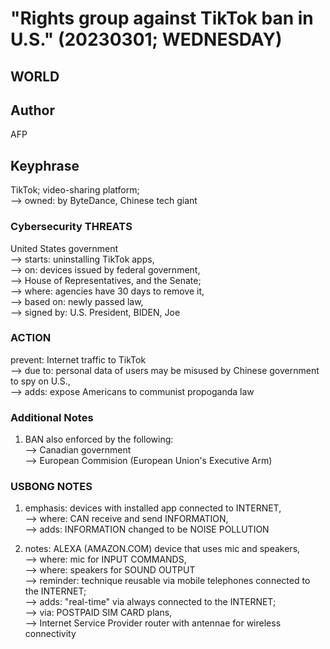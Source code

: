 # "Rights group against TikTok ban in U.S." (20230301; WEDNESDAY)

## WORLD

## Author

AFP

## Keyphrase

TikTok; video-sharing platform;<br/>
--> owned: by ByteDance, Chinese tech giant<br/>

### Cybersecurity THREATS

United States government<br/>
--> starts: uninstalling TikTok apps,<br/>
--> on: devices issued by federal government,<br/>
--> House of Representatives, and the Senate;<br/>
--> where: agencies have 30 days to remove it,<br/>
--> based on: newly passed law,<br/>
--> signed by: U.S. President, BIDEN, Joe<br/>

### ACTION

prevent: Internet traffic to TikTok<br/>
--> due to: personal data of users may be misused by Chinese government to spy on U.S.,<br/>
--> adds: expose Americans to communist propoganda 
law

### Additional Notes

1) BAN also enforced by the following:<br/>
--> Canadian government<br/>
--> European Commision (European Union's Executive Arm)

### USBONG NOTES

1) emphasis: devices with installed app connected to INTERNET,<br/>
--> where: CAN receive and send INFORMATION,<br/>
--> adds: INFORMATION changed to be NOISE POLLUTION

2) notes: ALEXA (AMAZON.COM) device that uses mic and speakers,<br/>
--> where: mic for INPUT COMMANDS,<br/>
--> where: speakers for SOUND OUTPUT<br/>
--> reminder: technique reusable via mobile telephones connected to the INTERNET;<br/>
--> adds: "real-time" via always connected to the INTERNET; <br/>
--> via: POSTPAID SIM CARD plans, <br/>
--> Internet Service Provider router with antennae for wireless connectivity

